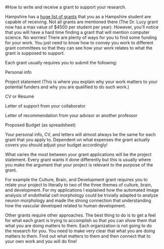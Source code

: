 #How to write and receive a grant to support your research.

Hampshire has a [huge list of grants](https://www.hampshire.edu/corc/master-list-of-hampshire-grants) that you as a Hampshire student are capable of receiving.
Not all grants are mentioned there (The Dr. Lucy grant now has a max value of $4500 per student per year). However, you'll notice that you will
have a hard time finding a grant that will mention computer science. No worries! There are plenty of ways for you to find some funding for your work.
You just need to know how to convey you work to different grant committees so that they can see how your work relates to what the grant
is supposed to support.

Each grant usually requires you to submit the following:

Personal info

Project statement (This is where you explain why your work matters to your potential funders and why you are qualified to do such work.)

CV or Résumé

Letter of support from your collaborator

Letter of recommendation from your advisor or another professor

Proposed Budget (as spreadsheet)

Your personal info, CV, and letters will almost always be the same for each grant that you apply to. Dependent on what expenses the
grant actually covers you should adjust your budget accordingly!

What varies the most between your grant applications will be the project statement. Every grant wants it done differently but this is usually where you make
the argument that your project is relevant to the purpose of the grant.

For example the Culture, Brain, and Development grant requires you to relate your project to literally to two of the three themes of culture, brain, and development.
For my applications I explained how the automated image analysis of endothelial cell morphology could be trivially adapted to analyze neuron morphology
and made the strong connection that understanding how the vascular developed related to human development.

Other grants require other approaches. The best thing to do is to get a feel for what each grant is trying to accomplish so that you can show
them that what you are doing matters to them. Each organization is not going to do the research for you. You need to make very clear that
what you are doing matters to them. Find out what matters to them and then connect that to your own work and you will do fine!
